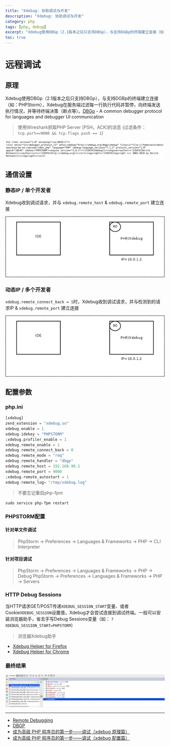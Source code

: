 ```yaml
---
title: "Xdebug: 协助调试与开发"
description: "Xdebug: 协助调试与开发"
category: php
tags: [php, debug]
excerpt: "Xdebug使用DBGp（2.1版本之后只支持DBGp），与支持DGBp的终端建立连接（如：PHPStorm），Xdebug在服务端过滤每一行执行代码并暂停，向终端发送执行情况，并等待终端决策（断点等）。"
toc: true
---
```



# 远程调试

## 原理
Xdebug使用DBGp（2.1版本之后只支持DBGp），与支持DGBp的终端建立连接（如：PHPStorm），Xdebug在服务端过滤每一行执行代码并暂停，向终端发送执行情况，并等待终端决策（断点等）。[DBGp](https://xdebug.org/docs-dbgp.php) - A common debugger protocol for languages and debugger UI communication

> 使用Wireshark抓取PHP Server [PSH，ACK]的消息 (过滤条件：`tcp.port==9000 && tcp.flags.push == 1`)

![](/assets/image/1540976019586.jpg)

## 通信设置

### 静态IP / 单个开发者

Xdebug收到调试请求，并与 `xdebug.remote_host` & `xdebug.remote_port` 建立连接

![](/assets/image/dbgp-setup.gif)

### 动态IP / 多个开发者

`xdebug.remote_connect_back = 1`时，Xdebug收到调试请求，并与检测到的请求IP & `xdebug.remote_port` 建立连接

![](/assets/image/dbgp-setup2.gif)


## 配置参数

### php.ini
```php
[xdebug]
zend_extension = "xdebug.so"
xdebug.enable = 1
xdebug.idekey = "PHPSTORM"
;xdebug.profiler_enable = 1
xdebug.remote_enable = 1
xdebug.remote_connect_back = 0
xdebug.remote_mode = "req"
xdebug.remote_handler = "dbgp"
xdebug.remote_host = 192.168.99.1
xdebug.remote_port = 9000
;xdebug.remote_autostart = 1
xdebug.remote_log= "/tmp/xdebug.log"
```
> 不要忘记重启php-fpm

```
sudo service php-fpm restart
```

### PHPSTORM配置

#### 针对单文件调试

> PhpStorm -> Preferences -> Languages & Frameworks -> PHP -> CLI Interpreter

#### 针对项目调试

> PhpStorm -> Preferences -> Languages & Frameworks -> PHP -> Debug
> PhpStorm -> Preferences -> Languages & Frameworks -> PHP -> Servers

### HTTP Debug Sessions

当HTTP请求GET/POST传递`XDEBUG_SESSION_START`变量、或者Cookie`XDEBUG_SESSION`设置值，Xdebug才会尝试连接到调试终端。一般可以安装浏览器助手，省去手写Debug Sessions变量（如： `?XDEBUG_SESSION_START=PHPSTORM`）

> 浏览器Xdebug助手

* [Xdebug Helper for Firefox](https://addons.mozilla.org/en-GB/firefox/addon/xdebug-helper-for-firefox/)
* [Xdebug Helper for Chrome](https://chrome.google.com/extensions/detail/eadndfjplgieldjbigjakmdgkmoaaaoc)

### 最终结果

![](/assets/image/1540979635588.jpg)

---
* [Remote Debugging](https://xdebug.org/docs/remote)
* [DBGP](https://xdebug.org/docs-dbgp.php)
* [成为高级 PHP 程序员的第一步——调试（xdebug 原理篇）](https://laravel-china.org/articles/4090/the-first-step-to-becoming-a-senior-php-programmer-debugging-xdebug-principle)
* [成为高级 PHP 程序员的第一步——调试（xdebug 配置篇）](https://laravel-china.org/articles/4098/the-first-step-to-becoming-a-senior-php-programmer-debug-xdebug-configuration)
